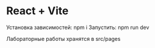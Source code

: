 # React + Vite

Установка зависимостей: npm i
Запустить: npm run dev

Лабораторные работы хранятся в src/pages
